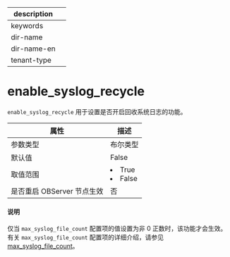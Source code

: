 |description||
|---|---|
|keywords||
|dir-name||
|dir-name-en||
|tenant-type||

# enable_syslog_recycle

`enable_syslog_recycle` 用于设置是否开启回收系统日志的功能。

|      **属性**      |                                                 **描述**                                                 |
|------------------|--------------------------------------------------------------------------------------------------------|
| 参数类型             | 布尔类型                |
| 默认值              | False               |
| 取值范围             | <li> True   <li> False    |
| 是否重启 OBServer 节点生效 | 否                   |

  <main id="notice" type='explain'>
  <h4>说明</h4>
  <p>仅当 <code>max_syslog_file_count</code> 配置项的值设置为非 0 正数时，该功能才会生效。有关 <code>max_syslog_file_count</code> 配置项的详细介绍，请参见 <a href="13400.max_syslog_file_count.md">max_syslog_file_count</a>。</p>
  </main>

